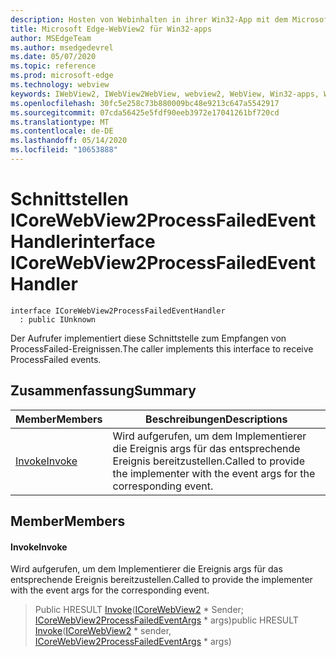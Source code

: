 ```yaml
---
description: Hosten von Webinhalten in ihrer Win32-App mit dem Microsoft Edge WebView2-Steuerelement
title: Microsoft Edge-WebView2 für Win32-apps
author: MSEdgeTeam
ms.author: msedgedevrel
ms.date: 05/07/2020
ms.topic: reference
ms.prod: microsoft-edge
ms.technology: webview
keywords: IWebView2, IWebView2WebView, webview2, WebView, Win32-apps, Win32, Edge, ICoreWebView2, ICoreWebView2Controller, Browser-Steuerelement, Edge-HTML
ms.openlocfilehash: 30fc5e258c73b880009bc48e9213c647a5542917
ms.sourcegitcommit: 07cda56425e5fdf90eeb3972e17041261bf720cd
ms.translationtype: MT
ms.contentlocale: de-DE
ms.lasthandoff: 05/14/2020
ms.locfileid: "10653888"
---
```

# <span data-ttu-id="67ce9-104">Schnittstellen ICoreWebView2ProcessFailedEventHandler</span><span class="sxs-lookup"><span data-stu-id="67ce9-104">interface ICoreWebView2ProcessFailedEventHandler</span></span> 

```
interface ICoreWebView2ProcessFailedEventHandler
  : public IUnknown
```

<span data-ttu-id="67ce9-105">Der Aufrufer implementiert diese Schnittstelle zum Empfangen von ProcessFailed-Ereignissen.</span><span class="sxs-lookup"><span data-stu-id="67ce9-105">The caller implements this interface to receive ProcessFailed events.</span></span>

## <span data-ttu-id="67ce9-106">Zusammenfassung</span><span class="sxs-lookup"><span data-stu-id="67ce9-106">Summary</span></span>

 <span data-ttu-id="67ce9-107">Member</span><span class="sxs-lookup"><span data-stu-id="67ce9-107">Members</span></span>                        | <span data-ttu-id="67ce9-108">Beschreibungen</span><span class="sxs-lookup"><span data-stu-id="67ce9-108">Descriptions</span></span>
--------------------------------|---------------------------------------------
[<span data-ttu-id="67ce9-109">Invoke</span><span class="sxs-lookup"><span data-stu-id="67ce9-109">Invoke</span></span>](#invoke) | <span data-ttu-id="67ce9-110">Wird aufgerufen, um dem Implementierer die Ereignis args für das entsprechende Ereignis bereitzustellen.</span><span class="sxs-lookup"><span data-stu-id="67ce9-110">Called to provide the implementer with the event args for the corresponding event.</span></span>

## <span data-ttu-id="67ce9-111">Member</span><span class="sxs-lookup"><span data-stu-id="67ce9-111">Members</span></span>

#### <span data-ttu-id="67ce9-112">Invoke</span><span class="sxs-lookup"><span data-stu-id="67ce9-112">Invoke</span></span> 

<span data-ttu-id="67ce9-113">Wird aufgerufen, um dem Implementierer die Ereignis args für das entsprechende Ereignis bereitzustellen.</span><span class="sxs-lookup"><span data-stu-id="67ce9-113">Called to provide the implementer with the event args for the corresponding event.</span></span>

> <span data-ttu-id="67ce9-114">Public HRESULT [Invoke](#invoke)([ICoreWebView2](icorewebview2.md) \* Sender; [ICoreWebView2ProcessFailedEventArgs](icorewebview2processfailedeventargs.md) \* args)</span><span class="sxs-lookup"><span data-stu-id="67ce9-114">public HRESULT [Invoke](#invoke)([ICoreWebView2](icorewebview2.md) \* sender, [ICoreWebView2ProcessFailedEventArgs](icorewebview2processfailedeventargs.md) \* args)</span></span>


